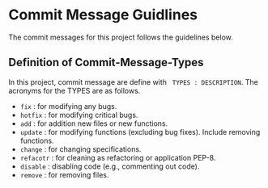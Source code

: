 # Commit Message Guidlines

The commit messages for this project follows the guidelines below.

## Definition of Commit-Message-Types
In this project, commit message are  define with ` TYPES : DESCRIPTION`.
The acronyms for the TYPES are as follows.

- `fix` : for modifying any bugs. 
- `hotfix` : for modifying critical bugs.
- `add` : for addition new files or new functions.
- `update` : for modifying functions (excluding bug fixes). Include removing functions.
- `change` : for changing specifications.
- `refacotr` : for cleaning as refactoring or application PEP-8.
- `disable` : disabling code (e.g., commenting out code).
- `remove` : for removing files.